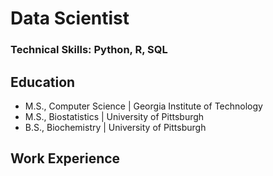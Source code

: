 # Data Scientist

### Technical Skills: Python, R, SQL

## Education
- M.S., Computer Science | Georgia Institute of Technology
- M.S., Biostatistics | University of Pittsburgh
- B.S., Biochemistry | University of Pittsburgh

## Work Experience
